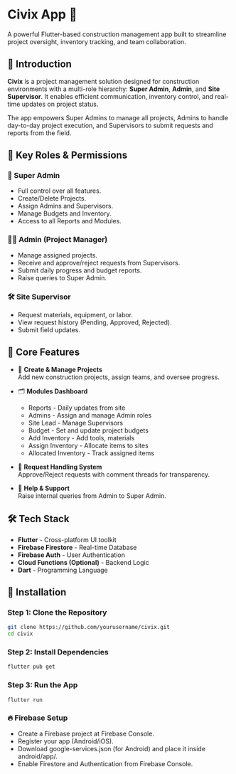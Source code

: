 # Civix App 🚧

A powerful Flutter-based construction management app built to streamline project oversight, inventory tracking, and team collaboration.

## 🌟 Introduction

**Civix** is a project management solution designed for construction environments with a multi-role hierarchy: **Super Admin**, **Admin**, and **Site Supervisor**. It enables efficient communication, inventory control, and real-time updates on project status.

The app empowers Super Admins to manage all projects, Admins to handle day-to-day project execution, and Supervisors to submit requests and reports from the field.

## 🔑 Key Roles & Permissions

### 👑 Super Admin
- Full control over all features.
- Create/Delete Projects.
- Assign Admins and Supervisors.
- Manage Budgets and Inventory.
- Access to all Reports and Modules.

### 🧑‍💼 Admin (Project Manager)
- Manage assigned projects.
- Receive and approve/reject requests from Supervisors.
- Submit daily progress and budget reports.
- Raise queries to Super Admin.

### 🛠️ Site Supervisor
- Request materials, equipment, or labor.
- View request history (Pending, Approved, Rejected).
- Submit field updates.

## 📌 Core Features

- 🎯 **Create & Manage Projects**  
  Add new construction projects, assign teams, and oversee progress.

- 🗂️ **Modules Dashboard**  
  - Reports - Daily updates from site  
  - Admins - Assign and manage Admin roles  
  - Site Lead - Manage Supervisors  
  - Budget - Set and update project budgets  
  - Add Inventory - Add tools, materials  
  - Assign Inventory - Allocate items to sites  
  - Allocated Inventory - Track assigned items

- 🔔 **Request Handling System**  
  Approve/Reject requests with comment threads for transparency.

- 💬 **Help & Support**  
  Raise internal queries from Admin to Super Admin.

## 🛠️ Tech Stack

- **Flutter** - Cross-platform UI toolkit  
- **Firebase Firestore** - Real-time Database  
- **Firebase Auth** - User Authentication  
- **Cloud Functions (Optional)** - Backend Logic  
- **Dart** - Programming Language

## 🚀 Installation

### Step 1: Clone the Repository
```bash
git clone https://github.com/yourusername/civix.git
cd civix
```
### Step 2: Install Dependencies
```bash
flutter pub get
```
### Step 3: Run the App
```bash
flutter run
```
### 🔥 Firebase Setup
- Create a Firebase project at Firebase Console.
- Register your app (Android/iOS).
- Download google-services.json (for Android) and place it inside android/app/.
- Enable Firestore and Authentication from Firebase Console.


